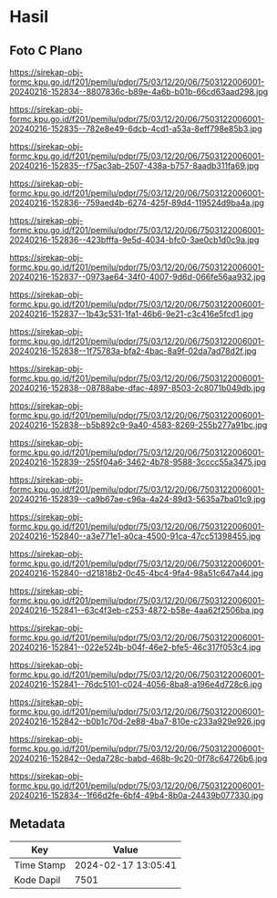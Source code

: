 # Hasil

## Foto C Plano

https://sirekap-obj-formc.kpu.go.id/f201/pemilu/pdpr/75/03/12/20/06/7503122006001-20240216-152834--8807836c-b89e-4a6b-b01b-66cd63aad298.jpg

https://sirekap-obj-formc.kpu.go.id/f201/pemilu/pdpr/75/03/12/20/06/7503122006001-20240216-152835--782e8e49-6dcb-4cd1-a53a-8eff798e85b3.jpg

https://sirekap-obj-formc.kpu.go.id/f201/pemilu/pdpr/75/03/12/20/06/7503122006001-20240216-152835--f75ac3ab-2507-438a-b757-8aadb311fa69.jpg

https://sirekap-obj-formc.kpu.go.id/f201/pemilu/pdpr/75/03/12/20/06/7503122006001-20240216-152836--759aed4b-6274-425f-89d4-119524d9ba4a.jpg

https://sirekap-obj-formc.kpu.go.id/f201/pemilu/pdpr/75/03/12/20/06/7503122006001-20240216-152836--423bfffa-9e5d-4034-bfc0-3ae0cb1d0c9a.jpg

https://sirekap-obj-formc.kpu.go.id/f201/pemilu/pdpr/75/03/12/20/06/7503122006001-20240216-152837--0973ae64-34f0-4007-9d6d-066fe56aa932.jpg

https://sirekap-obj-formc.kpu.go.id/f201/pemilu/pdpr/75/03/12/20/06/7503122006001-20240216-152837--1b43c531-1fa1-46b6-9e21-c3c416e5fcd1.jpg

https://sirekap-obj-formc.kpu.go.id/f201/pemilu/pdpr/75/03/12/20/06/7503122006001-20240216-152838--1f75783a-bfa2-4bac-8a9f-02da7ad78d2f.jpg

https://sirekap-obj-formc.kpu.go.id/f201/pemilu/pdpr/75/03/12/20/06/7503122006001-20240216-152838--08788abe-dfac-4897-8503-2c8071b049db.jpg

https://sirekap-obj-formc.kpu.go.id/f201/pemilu/pdpr/75/03/12/20/06/7503122006001-20240216-152838--b5b892c9-9a40-4583-8269-255b277a91bc.jpg

https://sirekap-obj-formc.kpu.go.id/f201/pemilu/pdpr/75/03/12/20/06/7503122006001-20240216-152839--255f04a6-3462-4b78-9588-3cccc55a3475.jpg

https://sirekap-obj-formc.kpu.go.id/f201/pemilu/pdpr/75/03/12/20/06/7503122006001-20240216-152839--ca9b67ae-c96a-4a24-89d3-5635a7ba01c9.jpg

https://sirekap-obj-formc.kpu.go.id/f201/pemilu/pdpr/75/03/12/20/06/7503122006001-20240216-152840--a3e771e1-a0ca-4500-91ca-47cc51398455.jpg

https://sirekap-obj-formc.kpu.go.id/f201/pemilu/pdpr/75/03/12/20/06/7503122006001-20240216-152840--d21818b2-0c45-4bc4-9fa4-98a51c647a44.jpg

https://sirekap-obj-formc.kpu.go.id/f201/pemilu/pdpr/75/03/12/20/06/7503122006001-20240216-152841--63c4f3eb-c253-4872-b58e-4aa62f2506ba.jpg

https://sirekap-obj-formc.kpu.go.id/f201/pemilu/pdpr/75/03/12/20/06/7503122006001-20240216-152841--022e524b-b04f-46e2-bfe5-46c317f053c4.jpg

https://sirekap-obj-formc.kpu.go.id/f201/pemilu/pdpr/75/03/12/20/06/7503122006001-20240216-152841--76dc5101-c024-4056-8ba8-a196e4d728c6.jpg

https://sirekap-obj-formc.kpu.go.id/f201/pemilu/pdpr/75/03/12/20/06/7503122006001-20240216-152842--b0b1c70d-2e88-4ba7-810e-c233a929e926.jpg

https://sirekap-obj-formc.kpu.go.id/f201/pemilu/pdpr/75/03/12/20/06/7503122006001-20240216-152842--0eda728c-babd-468b-9c20-0f78c64726b6.jpg

https://sirekap-obj-formc.kpu.go.id/f201/pemilu/pdpr/75/03/12/20/06/7503122006001-20240216-152834--1f66d2fe-6bf4-49b4-8b0a-24439b077330.jpg


## Metadata

| Key        | Value               |
| ---------- | ------------------- |
| Time Stamp | 2024-02-17 13:05:41 |
| Kode Dapil | 7501                |



